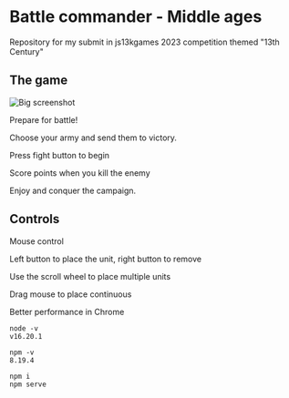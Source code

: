 
# Battle commander - Middle ages

Repository for my submit in js13kgames 2023 competition themed "13th Century"


## The game

![Big screenshot](https://github.com/santiHerranz/js13k2023-Battle-commander-Middle-ages/assets/961911/9d6b1d05-8fa9-4934-b209-b420ad9f24ec)


Prepare for battle! 

Choose your army and send them to victory.

Press fight button to begin

Score points when you kill the enemy

Enjoy and conquer the campaign.

## Controls

Mouse control

Left button to place the unit, right button to remove

Use the scroll wheel to place multiple units

Drag mouse to place continuous

Better performance in Chrome

```
node -v
v16.20.1

npm -v
8.19.4

npm i
npm serve

```
